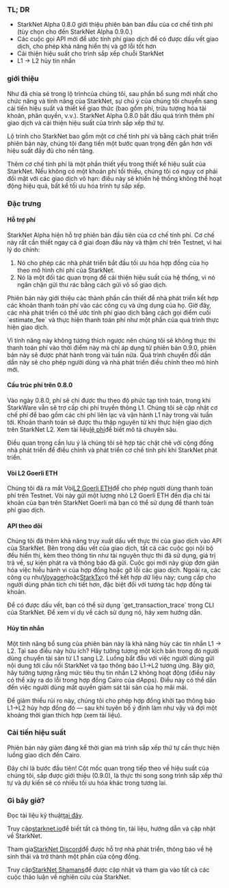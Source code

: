 ### TL; DR

* StarkNet Alpha 0.8.0 giới thiệu phiên bản ban đầu của cơ chế tính phí (tùy chọn cho đến StarkNet Alpha 0.9.0.)
* Các cuộc gọi API mới để ước tính phí giao dịch để có được dấu vết giao dịch, cho phép khả năng hiển thị và gỡ lỗi tốt hơn
* Cải thiện hiệu suất cho trình sắp xếp chuỗi StarkNet
* L1 → L2 hủy tin nhắn

### giới thiệu

Như đã chia sẻ trong lộ trình[](https://www.notion.so/starkware/StarkNet-Alpha-Features-Tentative-Roadmap-f2b8f5f25a2d4d1cb3265fb82a098c51)của chúng tôi, sau phần bổ sung mới nhất cho chức năng và tính năng của StarkNet, sự chú ý của chúng tôi chuyển sang cải tiến hiệu suất và thiết kế giao thức (bao gồm phí, trừu tượng hóa tài khoản, phân quyền, v.v.). StarkNet Alpha 0.8.0 bắt đầu quá trình thêm phí giao dịch và cải thiện hiệu suất của trình sắp xếp thứ tự.

Lộ trình cho StarkNet bao gồm một cơ chế tính phí và bằng cách phát triển phiên bản này, chúng tôi đang tiến một bước quan trọng đến gần hơn với hiệu suất đầy đủ cho nền tảng.

Thêm cơ chế tính phí là một phần thiết yếu trong thiết kế hiệu suất của StarkNet. Nếu không có một khoản phí tối thiểu, chúng tôi có nguy cơ phải đối mặt với các giao dịch vô hạn: điều này sẽ khiến hệ thống không thể hoạt động hiệu quả, bất kể tối ưu hóa trình tự sắp xếp.

### Đặc trưng

#### Hỗ trợ phí

StarkNet Alpha hiện hỗ trợ phiên bản đầu tiên của cơ chế tính phí. Cơ chế này rất cần thiết ngay cả ở giai đoạn đầu này và thậm chí trên Testnet, vì hai lý do chính:

1. Nó cho phép các nhà phát triển bắt đầu tối ưu hóa hợp đồng của họ theo mô hình chi phí của StarkNet.
2. Nó là một đối tác quan trọng để cải thiện hiệu suất của hệ thống, vì nó ngăn chặn gửi thư rác bằng cách gửi vô số giao dịch.

Phiên bản này giới thiệu các thành phần cần thiết để nhà phát triển kết hợp các khoản thanh toán phí vào các công cụ và ứng dụng của họ. Giờ đây, các nhà phát triển có thể ước tính phí giao dịch bằng cách gọi điểm cuối \`estimate_fee\` và thực hiện thanh toán phí như một phần của quá trình thực hiện giao dịch.

Vì tính năng này không tương thích ngược nên chúng tôi sẽ không thực thi thanh toán phí vào thời điểm này mà chỉ áp dụng từ phiên bản 0.9.0, phiên bản này sẽ được phát hành trong vài tuần nữa. Quá trình chuyển đổi dần dần này sẽ cho phép người dùng và nhà phát triển điều chỉnh theo mô hình mới.

#### Cấu trúc phí trên 0.8.0

Vào ngày 0.8.0, phí sẽ chỉ được thu theo độ phức tạp tính toán, trong khi StarkWare vẫn sẽ trợ cấp chi phí truyền thông L1. Chúng tôi sẽ cập nhật cơ chế phí để bao gồm các chi phí liên lạc và vận hành L1 này trong vài tuần tới. Khoản thanh toán sẽ được thu thập nguyên tử khi thực hiện giao dịch trên StarkNet L2. Xem tài liệu[lệ phí](https://starknet.io/documentation/fee-mechanism/)để biết mô tả chuyên sâu.

Điều quan trọng cần lưu ý là chúng tôi sẽ hợp tác chặt chẽ với cộng đồng nhà phát triển để điều chỉnh và phát triển cơ chế tính phí khi StarkNet phát triển.

#### Vòi L2 Goerli ETH

Chúng tôi đã ra mắt Vòi[L2 Goerli ETH](https://faucet.goerli.starknet.io/)để cho phép người dùng thanh toán phí trên Testnet. Vòi này gửi một lượng nhỏ L2 Goerli ETH đến địa chỉ tài khoản của bạn trên StarkNet Goerli mà bạn có thể sử dụng để thanh toán phí giao dịch.

#### API theo dõi

Chúng tôi đã thêm khả năng truy xuất dấu vết thực thi của giao dịch vào API của StarkNet. Bên trong dấu vết của giao dịch, tất cả các cuộc gọi nội bộ đều hiển thị, kèm theo thông tin như tài nguyên thực thi đã sử dụng, giá trị trả về, sự kiện phát ra và thông báo đã gửi. Cuộc gọi mới này giúp đơn giản hóa việc hiểu hành vi của hợp đồng hoặc gỡ lỗi các giao dịch. Ngoài ra, các công cụ như[Voyager](https://voyager.online/)hoặc[StarkTx](https://starktx.info/)có thể kết hợp dữ liệu này; cung cấp cho người dùng phân tích chi tiết hơn, đặc biệt đối với tương tác hợp đồng tài khoản.

Để có được dấu vết, bạn có thể sử dụng \`get_transaction_trace\` trong CLI của StarkNet. Để xem ví dụ về cách sử dụng nó, hãy xem hướng dẫn[](https://www.cairo-lang.org/docs/hello_starknet/cli.html?#get-transaction-trace).

#### Hủy tin nhắn

Một tính năng bổ sung của phiên bản này là khả năng hủy các tin nhắn L1 → L2. Tại sao điều này hữu ích? Hãy tưởng tượng một kịch bản trong đó người dùng chuyển tài sản từ L1 sang L2. Luồng bắt đầu với việc người dùng gửi nội dung tới cầu nối StarkNet và tạo thông báo L1→L2 tương ứng. Bây giờ, hãy tưởng tượng rằng mức tiêu thụ tin nhắn L2 không hoạt động (điều này có thể xảy ra do lỗi trong hợp đồng Cairo của dApps). Điều này có thể dẫn đến việc người dùng mất quyền giám sát tài sản của họ mãi mãi.

Để giảm thiểu rủi ro này, chúng tôi cho phép hợp đồng khởi tạo thông báo L1→L2 hủy hợp đồng đó — sau khi tuyên bố ý định làm như vậy và đợi một khoảng thời gian thích hợp (xem tài liệu[](https://starknet.io/l1-l2-messaging/#cancellation)).

### Cải tiến hiệu suất

Phiên bản này giảm đáng kể thời gian mà trình sắp xếp thứ tự cần thực hiện luồng giao dịch đến Cairo.

Đây chỉ là bước đầu tiên! Cột mốc quan trọng tiếp theo về hiệu suất của chúng tôi, sắp được giới thiệu (0.9.0), là thực thi song song trình sắp xếp thứ tự và dự kiến sẽ có nhiều tối ưu hóa khác trong tương lai.

### Gì bây giờ?

Đọc tài liệu kỹ thuật[tại đây](https://starknet.io/documentation/fee-mechanism/).

Truy cập[starknet.io](https://starknet.io/)để biết tất cả thông tin, tài liệu, hướng dẫn và cập nhật về StarkNet.

Tham gia[StarkNet Discord](https://discord.gg/uJ9HZTUk2Y)để được hỗ trợ nhà phát triển, thông báo về hệ sinh thái và trở thành một phần của cộng đồng.

Truy cập[StarkNet Shamans](https://community.starknet.io/)để được cập nhật và tham gia vào tất cả các cuộc thảo luận về nghiên cứu của StarkNet.